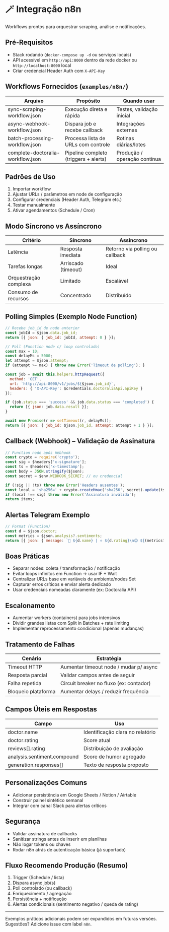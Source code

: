 # 🪄 Integração n8n

Workflows prontos para orquestrar scraping, análise e notificações.

## Pré-Requisitos

- Stack rodando (`docker-compose up -d` ou serviços locais)
- API acessível em `http://api:8000` dentro da rede docker ou `http://localhost:8000` local
- Criar credencial Header Auth com `X-API-Key`

## Workflows Fornecidos (`examples/n8n/`)

| Arquivo | Propósito | Quando usar |
|---------|-----------|-------------|
| sync-scraping-workflow.json | Execução direta e rápida | Testes, validação inicial |
| async-webhook-workflow.json | Dispara job e recebe callback | Integrações externas |
| batch-processing-workflow.json | Processa lista de URLs com controle | Rotinas diárias/lotes |
| complete-doctoralia-workflow.json | Pipeline completo (triggers + alerts) | Produção / operação contínua |

## Padrões de Uso

1. Importar workflow
2. Ajustar URLs / parâmetros em node de configuração
3. Configurar credenciais (Header Auth, Telegram etc.)
4. Testar manualmente
5. Ativar agendamentos (Schedule / Cron)

## Modo Síncrono vs Assíncrono

| Critério | Síncrono | Assíncrono |
|----------|---------|------------|
| Latência | Resposta imediata | Retorno via polling ou callback |
| Tarefas longas | Arriscado (timeout) | Ideal |
| Orquestração complexa | Limitado | Escalável |
| Consumo de recursos | Concentrado | Distribuído |

## Polling Simples (Exemplo Node Function)

```javascript
// Recebe job_id de node anterior
const jobId = $json.data.job_id;
return [{ json: { job_id: jobId, attempt: 0 } }];
```

```javascript
// Poll (Function node c/ loop controlado)
const max = 10;
const delayMs = 5000;
let attempt = $json.attempt;
if (attempt >= max) { throw new Error('Timeout de polling'); }

const job = await this.helpers.httpRequest({
  method: 'GET',
  url: `http://api:8000/v1/jobs/${$json.job_id}`,
  headers: { 'X-API-Key': $credentials.doctoraliaApi.apiKey }
});

if (job.status === 'success' && job.data.status === 'completed') {
  return [{ json: job.data.result }];
}

await new Promise(r => setTimeout(r, delayMs));
return [{ json: { job_id: $json.job_id, attempt: attempt + 1 } }];
```

## Callback (Webhook) – Validação de Assinatura

```javascript
// Function node após Webhook
const crypto = require('crypto');
const sig = $headers['x-signature'];
const ts = $headers['x-timestamp'];
const body = JSON.stringify($json);
const secret = $env.WEBHOOK_SECRET; // ou credencial

if (!sig || !ts) throw new Error('Headers ausentes');
const local = 'sha256=' + crypto.createHmac('sha256', secret).update(ts + '.' + body).digest('hex');
if (local !== sig) throw new Error('Assinatura inválida');
return items;
```

## Alertas Telegram Exemplo

```javascript
// Format (Function)
const d = $json.doctor;
const metrics = $json.analysis?.sentiments;
return [{ json: { message: `🏥 ${d.name} | ⭐ ${d.rating}\n😊 ${(metrics?.positive||0)*100}% 😐 ${(metrics?.neutral||0)*100}% 😞 ${(metrics?.negative||0)*100}%` } }];
```

## Boas Práticas

- Separar nodes: coleta / transformação / notificação
- Evitar loops infinitos em Function → usar IF + Wait
- Centralizar URLs base em variáveis de ambiente/nodes Set
- Capturar erros críticos e enviar alerta dedicado
- Usar credenciais nomeadas claramente (ex: Doctoralia API)

## Escalonamento

- Aumentar workers (containers) para jobs intensivos
- Dividir grandes listas com Split in Batches + rate limiting
- Implementar reprocessamento condicional (apenas mudanças)

## Tratamento de Falhas

| Cenário | Estratégia |
|---------|-----------|
| Timeout HTTP | Aumentar timeout node / mudar p/ async |
| Resposta parcial | Validar campos antes de seguir |
| Falha repetida | Circuit breaker no fluxo (ex: contador) |
| Bloqueio plataforma | Aumentar delays / reduzir frequência |

## Campos Úteis em Respostas

| Campo | Uso |
|-------|-----|
| doctor.name | Identificação clara no relatório |
| doctor.rating | Score atual |
| reviews[].rating | Distribuição de avaliação |
| analysis.sentiment.compound | Score de humor agregado |
| generation.responses[] | Texto de resposta proposto |

## Personalizações Comuns

- Adicionar persistência em Google Sheets / Notion / Airtable
- Construir painel sintético semanal
- Integrar com canal Slack para alertas críticos

## Segurança

- Validar assinatura de callbacks
- Sanitizar strings antes de inserir em planilhas
- Não logar tokens ou chaves
- Rodar n8n atrás de autenticação básica (já suportado)

## Fluxo Recomendo Produção (Resumo)

1. Trigger (Schedule / lista)
2. Dispara async job(s)
3. Poll controlado (ou callback)
4. Enriquecimento / agregação
5. Persistência + notificação
6. Alertas condicionais (sentimento negativo / queda de rating)

---
Exemplos práticos adicionais podem ser expandidos em futuras versões. Sugestões? Adicione issue com label `n8n`.
